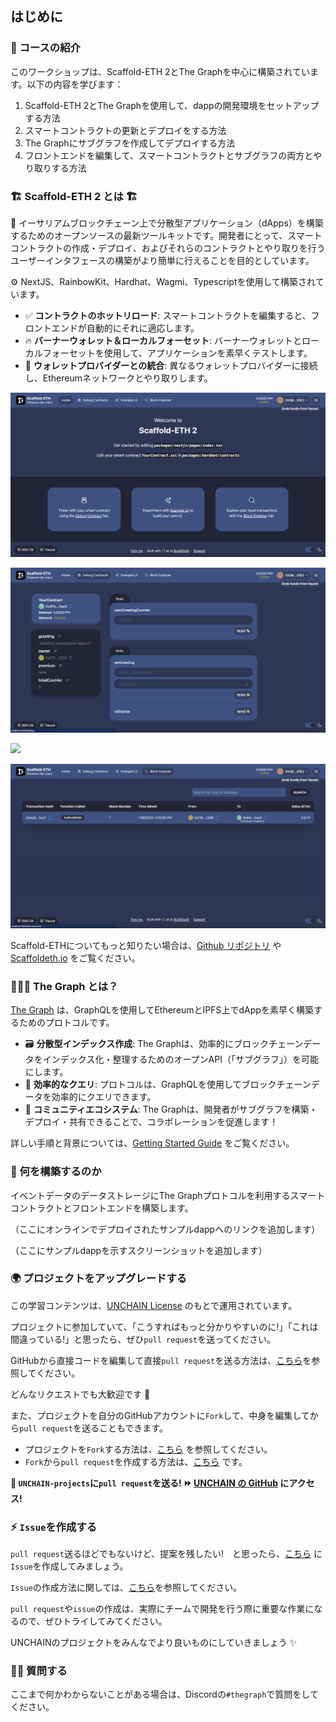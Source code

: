 ## はじめに

### 🎉 コースの紹介

このワークショップは、Scaffold-ETH 2とThe Graphを中心に構築されています。以下の内容を学びます：

1. Scaffold-ETH 2とThe Graphを使用して、dappの開発環境をセットアップする方法
2. スマートコントラクトの更新とデプロイをする方法
3. The Graphにサブグラフを作成してデプロイする方法
4. フロントエンドを編集して、スマートコントラクトとサブグラフの両方とやり取りする方法

### 🏗 Scaffold-ETH 2 とは 🏗

🧪 イーサリアムブロックチェーン上で分散型アプリケーション（dApps）を構築するためのオープンソースの最新ツールキットです。開発者にとって、スマートコントラクトの作成・デプロイ、およびそれらのコントラクトとやり取りを行うユーザーインタフェースの構築がより簡単に行えることを目的としています。

⚙️ NextJS、RainbowKit、Hardhat、Wagmi、Typescriptを使用して構築されています。

- ✅ **コントラクトのホットリロード**: スマートコントラクトを編集すると、フロントエンドが自動的にそれに適応します。
- 🔥 **バーナーウォレット＆ローカルフォーセット**: バーナーウォレットとローカルフォーセットを使用して、アプリケーションを素早くテストします。
- 🔐 **ウォレットプロバイダーとの統合**: 異なるウォレットプロバイダーに接続し、Ethereumネットワークとやり取りします。

![](/public/images/TheGraph-ScaffoldEth2/section-0/0_1_1.png)

![](/public/images/TheGraph-ScaffoldEth2/section-0/0_1_2.png)

![](/public/images/TheGraph-ScaffoldEth2/section-0/L0_1_3.png)

![](/public/images/TheGraph-ScaffoldEth2/section-0/0_1_4.png)

Scaffold-ETHについてもっと知りたい場合は、[Github リポジトリ](https://github.com/scaffold-eth/scaffold-eth-2) や [Scaffoldeth.io](https://scaffoldeth.io) をご覧ください。

### 🧑🏼‍🚀 The Graph とは？

[The Graph](https://thegraph.com/) は、GraphQLを使用してEthereumとIPFS上でdAppを素早く構築するためのプロトコルです。

- 🗃️ **分散型インデックス作成**: The Graphは、効率的にブロックチェーンデータをインデックス化・整理するためのオープンAPI（「サブグラフ」）を可能にします。
- 🔎 **効率的なクエリ**: プロトコルは、GraphQLを使用してブロックチェーンデータを効率的にクエリできます。
- 🙌 **コミュニティエコシステム**: The Graphは、開発者がサブグラフを構築・デプロイ・共有できることで、コラボレーションを促進します！

詳しい手順と背景については、[Getting Started Guide](https://thegraph.com/docs/en/cookbook/quick-start) をご覧ください。

### 🧱 何を構築するのか

イベントデータのデータストレージにThe Graphプロトコルを利用するスマートコントラクトとフロントエンドを構築します。

<!-- TODO: 以下について、確認する -->

（ここにオンラインでデプロイされたサンプルdappへのリンクを追加します）

<!-- TODO: 以下について、確認する -->

（ここにサンプルdappを示すスクリーンショットを追加します）

### 🌍 プロジェクトをアップグレードする

この学習コンテンツは、[UNCHAIN License](https://github.com/unchain-dev/UNCHAIN-projects/blob/main/LICENSE) のもとで運用されています。

プロジェクトに参加していて、「こうすればもっと分かりやすいのに!」「これは間違っている!」と思ったら、ぜひ`pull request`を送ってください。

GitHubから直接コードを編集して直接`pull request`を送る方法は、[こちら](https://docs.github.com/ja/repositories/working-with-files/managing-files/editing-files#editing-files-in-another-users-repository)を参照してください。

どんなリクエストでも大歓迎です 🎉

また、プロジェクトを自分のGitHubアカウントに`Fork`して、中身を編集してから`pull request`を送ることもできます。

- プロジェクトを`Fork`する方法は、[こちら](https://docs.github.com/ja/get-started/quickstart/fork-a-repo) を参照してください。
- `Fork`から`pull request`を作成する方法は、[こちら](https://docs.github.com/ja/pull-requests/collaborating-with-pull-requests/proposing-changes-to-your-work-with-pull-requests/creating-a-pull-request-from-a-fork) です。

**👋 `UNCHAIN-projects`に`pull request`を送る! ⏩ [UNCHAIN の GitHub](https://github.com/shiftbase-xyz/UNCHAIN-projects) にアクセス!**

### ⚡️ `Issue`を作成する

`pull request`送るほどでもないけど、提案を残したい!　と思ったら、[こちら](https://github.com/unchain-tech/UNCHAIN-projects/issues) に`Issue`を作成してみましょう。

`Issue`の作成方法に関しては、[こちら](https://docs.github.com/ja/issues/tracking-your-work-with-issues/creating-an-issue)を参照してください。

`pull request`や`issue`の作成は、実際にチームで開発を行う際に重要な作業になるので、ぜひトライしてみてください。

UNCHAINのプロジェクトをみんなでより良いものにしていきましょう ✨

### 🙋‍♂️ 質問する

ここまで何かわからないことがある場合は、Discordの`#thegraph`で質問をしてください。
